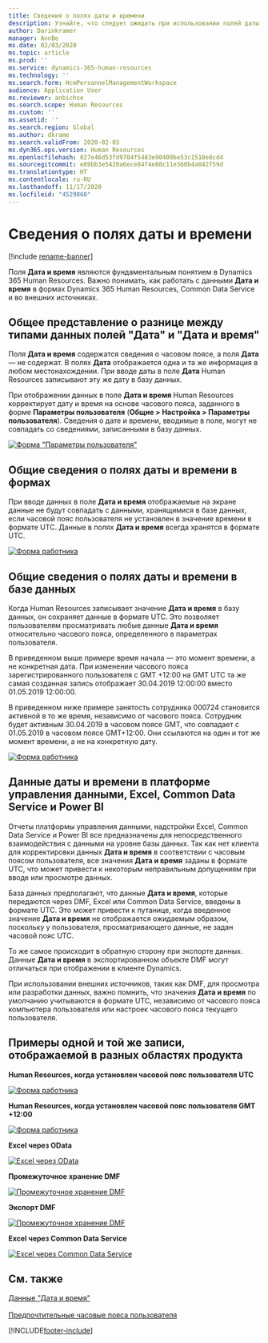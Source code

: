 ```yaml
---
title: Сведения о полях даты и времени
description: Узнайте, что следует ожидать при использовании полей даты и времени в Microsoft Dynamics 365 Human Resources. Узнайте, что следует ожидать при взаимодействии с данными даты и времени в форме в Human Resources, во внешнем источнике или в Common Data Service.
author: Darinkramer
manager: AnnBe
ms.date: 02/03/2020
ms.topic: article
ms.prod: ''
ms.service: dynamics-365-human-resources
ms.technology: ''
ms.search.form: HcmPersonnelManagementWorkspace
audience: Application User
ms.reviewer: anbichse
ms.search.scope: Human Resources
ms.custom: ''
ms.assetid: ''
ms.search.region: Global
ms.author: dkrame
ms.search.validFrom: 2020-02-03
ms.dyn365.ops.version: Human Resources
ms.openlocfilehash: 027e46d53fd9704f5483e90409be53c1510e8cd4
ms.sourcegitcommit: e89bb3e5420a6ece84f4e80c11e360b4a042f59d
ms.translationtype: HT
ms.contentlocale: ru-RU
ms.lasthandoff: 11/17/2020
ms.locfileid: "4529860"
---
```

# <a name="understand-date-and-time-fields"></a>Сведения о полях даты и времени

[!include [rename-banner](~/includes/cc-data-platform-banner.md)]

Поля **Дата и время** являются фундаментальным понятием в Dynamics 365 Human Resources. Важно понимать, как работать с данными **Дата и время** в формах Dynamics 365 Human Resources, Common Data Service и во внешних источниках.

## <a name="understanding-the-difference-between-date-and-date-and-time-field-data-types"></a>Общее представление о разнице между типами данных полей "Дата" и "Дата и время"

Поля **Дата и время** содержатся сведения о часовом поясе, а поля **Дата** — не содержат. В полях **Дата** отображается одна и та же информация в любом местонахождении. При вводе даты в поле **Дата** Human Resources записывают эту же дату в базу данных.

При отображении данных в поле **Дата и время** Human Resources корректирует дату и время на основе часового пояса, заданного в форме **Параметры пользователя** (**Общие > Настройка > Параметры пользователя**). Сведения о дате и времени, вводимые в поле, могут не совпадать со сведениями, записанными в базу данных.

[![Форма "Параметры пользователя"](./media/useroptionsform.png)](./media/useroptionsform.png)

## <a name="understanding-date-and-time-fields-in-forms"></a>Общие сведения о полях даты и времени в формах 

При вводе данных в поле **Дата и время** отображаемые на экране данные не будут совпадать с данными, хранящимися в базе данных, если часовой пояс пользователя не установлен в значение времени в формате UTC. Данные в полях **Дата и время** всегда хранятся в формате UTC.

[![Форма работника](./media/worker-form.png)](./media/worker-form.png)

## <a name="understand-date-and-time-fields-in-the-database"></a>Общие сведения о полях даты и времени в базе данных 

Когда Human Resources записывает значение **Дата и время** в базу данных, он сохраняет данные в формате UTC. Это позволяет пользователям просматривать любые данные **Дата и время** относительно часового пояса, определенного в параметрах пользователя.
 
В приведенном выше примере время начала — это момент времени, а не конкретная дата. При изменении часового пояса зарегистрированного пользователя с GMT +12:00 на GMT UTC та же самая созданная запись отображает 30.04.2019 12:00:00 вместо 01.05.2019 12:00:00.
  
В приведенном ниже примере занятость сотрудника 000724 становится активной в то же время, независимо от часового пояса. Сотрудник будет активным 30.04.2019 в часовом поясе GMT, что совпадает с 01.05.2019 в часовом поясе GMT+12:00. Они ссылаются на один и тот же момент времени, а не на конкретную дату. 

[![Форма работника](./media/worker-form2.png)](./media/worker-form2.png)

## <a name="date-and-time-data-in-data-management-framework-excel-common-data-service-and-power-bi"></a>Данные даты и времени в платформе управления данными, Excel, Common Data Service и Power BI 

Отчеты платформы управления данными, надстройки Excel, Common Data Service и Power BI все предназначены для непосредственного взаимодействия с данными на уровне базы данных. Так как нет клиента для корректировки данных **Дата и время** в соответствии с часовым поясом пользователя, все значения **Дата и время** заданы в формате UTC, что может привести к некоторым неправильным допущениям при вводе или просмотре данных.  
 
База данных предполагают, что данные **Дата и время**, которые передаются через DMF, Excel или Common Data Service, введены в формате UTC. Это может привести к путанице, когда введенное значение **Дата и время** не отображается ожидаемым образом, поскольку у пользователя, просматривающего данные, не задан часовой пояс UTC. 
 
То же самое происходит в обратную сторону при экспорте данных. Данные **Дата и время** в экспортированном объекте DMF могут отличаться при отображении в клиенте Dynamics. 
 
При использовании внешних источников, таких как DMF, для просмотра или разработки данных, важно помнить, что значения **Дата и время** по умолчанию учитываются в формате UTC, независимо от часового пояса компьютера пользователя или настроек часового пояса текущего пользователя. 

## <a name="examples-of-the-same-record-being-displayed-in-different-product-areas"></a>Примеры одной и той же записи, отображаемой в разных областях продукта 

**Human Resources, когда установлен часовой пояс пользователя UTC**

[![Форма работника](./media/worker-form3.png)](./media/worker-form3.png)

**Human Resources, когда установлен часовой пояс пользователя GMT +12:00** 

[![Форма работника](./media/worker-form4.png)](./media/worker-form4.png)

**Excel через OData**

[![Excel через OData](./media/Excelviaodata.png)](./media/Excelviaodata.png)

**Промежуточное хранение DMF**

[![Промежуточное хранение DMF](./media/DMFStaging.png)](./media/DMFStaging.png)

**Экспорт DMF**

[![Промежуточное хранение DMF](./media/DMFexport.png)](./media/DMFexport.png)

**Excel через Common Data Service**

[![Excel через Common Data Service](./media/ExcelCDS.png)](./media/ExcelCDS.png)

## <a name="see-also"></a>См. также

[Данные "Дата и время"](https://docs.microsoft.com/dynamics365/unified-operations/fin-and-ops/organization-administration/date-time-zones)<br></br>
[Предпочтительные часовые пояса пользователя](https://docs.microsoft.com/dynamics365/unified-operations/fin-and-ops/organization-administration/tasks/set-users-preferred-time-zone) 


[!INCLUDE[footer-include](../includes/footer-banner.md)]